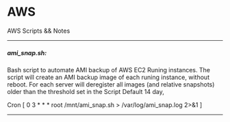 AWS
===
AWS Scripts && Notes

----------------------

##### ami_snap.sh: 

Bash script to automate AMI backup of AWS EC2 Runing instances.
The script will create an AMI backup image of each runing instance, without reboot.
For each server will deregister all images (and relative snapshots) older than the threshold set in the Script Default 14 day,

Cron [ 0 3 * * *   root   /mnt/ami_snap.sh > /var/log/ami_snap.log 2>&1 ]

----------------------
